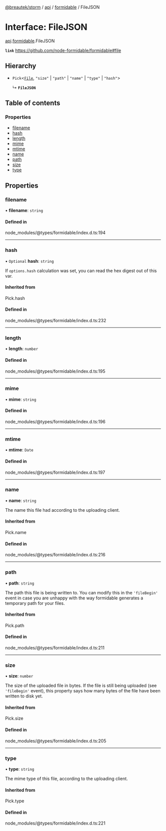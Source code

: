 [@breautek/storm](../README.md) / [api](../modules/api.md) / [formidable](../modules/api.formidable.md) / FileJSON

# Interface: FileJSON

[api](../modules/api.md).[formidable](../modules/api.formidable.md).FileJSON

**`link`** https://github.com/node-formidable/formidable#file

## Hierarchy

- `Pick`<[`File`](api.formidable.file.md), ``"size"`` \| ``"path"`` \| ``"name"`` \| ``"type"`` \| ``"hash"``\>

  ↳ **`FileJSON`**

## Table of contents

### Properties

- [filename](api.formidable.filejson.md#filename)
- [hash](api.formidable.filejson.md#hash)
- [length](api.formidable.filejson.md#length)
- [mime](api.formidable.filejson.md#mime)
- [mtime](api.formidable.filejson.md#mtime)
- [name](api.formidable.filejson.md#name)
- [path](api.formidable.filejson.md#path)
- [size](api.formidable.filejson.md#size)
- [type](api.formidable.filejson.md#type)

## Properties

### filename

• **filename**: `string`

#### Defined in

node_modules/@types/formidable/index.d.ts:194

___

### hash

• `Optional` **hash**: `string`

If `options.hash` calculation was set, you can read the hex digest out of this var.

#### Inherited from

Pick.hash

#### Defined in

node_modules/@types/formidable/index.d.ts:232

___

### length

• **length**: `number`

#### Defined in

node_modules/@types/formidable/index.d.ts:195

___

### mime

• **mime**: `string`

#### Defined in

node_modules/@types/formidable/index.d.ts:196

___

### mtime

• **mtime**: `Date`

#### Defined in

node_modules/@types/formidable/index.d.ts:197

___

### name

• **name**: `string`

The name this file had according to the uploading client.

#### Inherited from

Pick.name

#### Defined in

node_modules/@types/formidable/index.d.ts:216

___

### path

• **path**: `string`

The path this file is being written to. You can modify this in the `'fileBegin'` event in case
you are unhappy with the way formidable generates a temporary path for your files.

#### Inherited from

Pick.path

#### Defined in

node_modules/@types/formidable/index.d.ts:211

___

### size

• **size**: `number`

The size of the uploaded file in bytes. If the file is still being uploaded (see `'fileBegin'`
event), this property says how many bytes of the file have been written to disk yet.

#### Inherited from

Pick.size

#### Defined in

node_modules/@types/formidable/index.d.ts:205

___

### type

• **type**: `string`

The mime type of this file, according to the uploading client.

#### Inherited from

Pick.type

#### Defined in

node_modules/@types/formidable/index.d.ts:221
